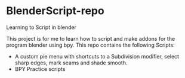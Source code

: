 # BlenderScript-repo
 Learning to Script in blender

 This project is for me to learn how to script and make addons for the program blender using bpy.
 This repo contains the following Scripts:

 * A custom pie menu with shortcuts to a Subdivision modifier, select sharp edges, mark seams and shade smooth.
 * BPY Practice scripts
